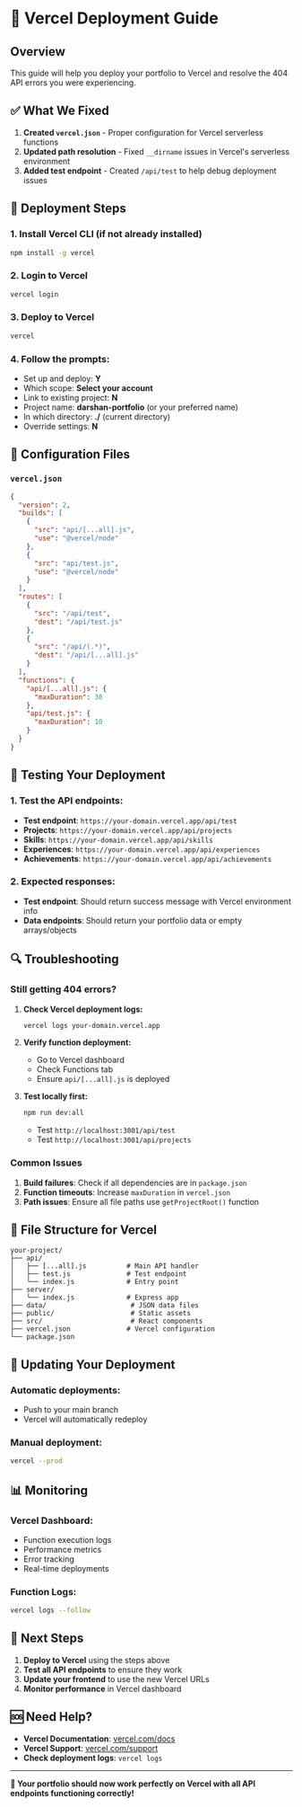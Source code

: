# 🚀 Vercel Deployment Guide

## Overview

This guide will help you deploy your portfolio to Vercel and resolve the 404 API errors you were experiencing.

## ✅ What We Fixed

1. **Created `vercel.json`** - Proper configuration for Vercel serverless functions
2. **Updated path resolution** - Fixed `__dirname` issues in Vercel's serverless environment
3. **Added test endpoint** - Created `/api/test` to help debug deployment issues

## 🚀 Deployment Steps

### 1. **Install Vercel CLI** (if not already installed)
```bash
npm install -g vercel
```

### 2. **Login to Vercel**
```bash
vercel login
```

### 3. **Deploy to Vercel**
```bash
vercel
```

### 4. **Follow the prompts:**
- Set up and deploy: **Y**
- Which scope: **Select your account**
- Link to existing project: **N**
- Project name: **darshan-portfolio** (or your preferred name)
- In which directory: **./** (current directory)
- Override settings: **N**

## 🔧 Configuration Files

### `vercel.json`
```json
{
  "version": 2,
  "builds": [
    {
      "src": "api/[...all].js",
      "use": "@vercel/node"
    },
    {
      "src": "api/test.js",
      "use": "@vercel/node"
    }
  ],
  "routes": [
    {
      "src": "/api/test",
      "dest": "/api/test.js"
    },
    {
      "src": "/api/(.*)",
      "dest": "/api/[...all].js"
    }
  ],
  "functions": {
    "api/[...all].js": {
      "maxDuration": 30
    },
    "api/test.js": {
      "maxDuration": 10
    }
  }
}
```

## 🧪 Testing Your Deployment

### 1. **Test the API endpoints:**
- **Test endpoint**: `https://your-domain.vercel.app/api/test`
- **Projects**: `https://your-domain.vercel.app/api/projects`
- **Skills**: `https://your-domain.vercel.app/api/skills`
- **Experiences**: `https://your-domain.vercel.app/api/experiences`
- **Achievements**: `https://your-domain.vercel.app/api/achievements`

### 2. **Expected responses:**
- **Test endpoint**: Should return success message with Vercel environment info
- **Data endpoints**: Should return your portfolio data or empty arrays/objects

## 🔍 Troubleshooting

### **Still getting 404 errors?**

1. **Check Vercel deployment logs:**
   ```bash
   vercel logs your-domain.vercel.app
   ```

2. **Verify function deployment:**
   - Go to Vercel dashboard
   - Check Functions tab
   - Ensure `api/[...all].js` is deployed

3. **Test locally first:**
   ```bash
   npm run dev:all
   ```
   - Test `http://localhost:3001/api/test`
   - Test `http://localhost:3001/api/projects`

### **Common Issues**

1. **Build failures**: Check if all dependencies are in `package.json`
2. **Function timeouts**: Increase `maxDuration` in `vercel.json`
3. **Path issues**: Ensure all file paths use `getProjectRoot()` function

## 📁 File Structure for Vercel

```
your-project/
├── api/
│   ├── [...all].js          # Main API handler
│   ├── test.js              # Test endpoint
│   └── index.js             # Entry point
├── server/
│   └── index.js             # Express app
├── data/                     # JSON data files
├── public/                   # Static assets
├── src/                      # React components
├── vercel.json              # Vercel configuration
└── package.json
```

## 🔄 Updating Your Deployment

### **Automatic deployments:**
- Push to your main branch
- Vercel will automatically redeploy

### **Manual deployment:**
```bash
vercel --prod
```

## 📊 Monitoring

### **Vercel Dashboard:**
- Function execution logs
- Performance metrics
- Error tracking
- Real-time deployments

### **Function Logs:**
```bash
vercel logs --follow
```

## 🎯 Next Steps

1. **Deploy to Vercel** using the steps above
2. **Test all API endpoints** to ensure they work
3. **Update your frontend** to use the new Vercel URLs
4. **Monitor performance** in Vercel dashboard

## 🆘 Need Help?

- **Vercel Documentation**: [vercel.com/docs](https://vercel.com/docs)
- **Vercel Support**: [vercel.com/support](https://vercel.com/support)
- **Check deployment logs**: `vercel logs`

---

**🎉 Your portfolio should now work perfectly on Vercel with all API endpoints functioning correctly!**
